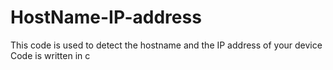 # HostName-IP-address
This code is used to detect the hostname and the IP address of your device
Code is written in c
